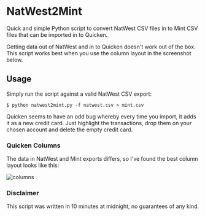 # NatWest2Mint

Quick and simple Python script to convert NatWest CSV files in to Mint CSV files that can be imported in to Quicken.

Getting data out of NatWest and in to Quicken doesn't work out of the box. This script works best when you use the column layout in the screenshot below.

## Usage

Simply run the script against a valid NatWest CSV export:

```
$ python natwest2mint.py -f natwest.csv > mint.csv
```

Quicken seems to have an odd bug whereby every time you import, it adds it as a new credit card. Just highlight the transactions, drop them on your chosen account and delete the empty credit card.

### Quicken Columns

The data in NatWest and Mint exports differs, so I've found the best column layout looks like this:

![columns](https://i.imgur.com/0J9MaSj.png)

### Disclaimer

This script was written in 10 minutes at midnight, no guarantees of any kind.


